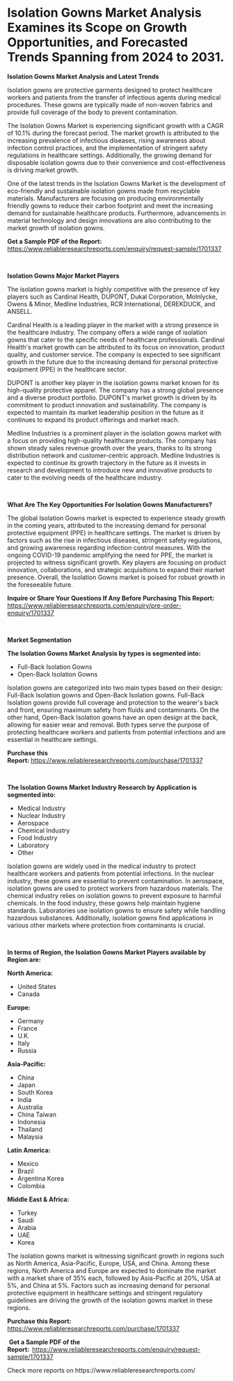 <p><h1>Isolation Gowns Market Analysis Examines its Scope on Growth Opportunities, and Forecasted Trends Spanning from 2024 to 2031.</h1></p><p><strong>Isolation Gowns Market Analysis and Latest Trends</strong></p>
<p><p>Isolation gowns are protective garments designed to protect healthcare workers and patients from the transfer of infectious agents during medical procedures. These gowns are typically made of non-woven fabrics and provide full coverage of the body to prevent contamination.</p><p>The Isolation Gowns Market is experiencing significant growth with a CAGR of 10.1% during the forecast period. The market growth is attributed to the increasing prevalence of infectious diseases, rising awareness about infection control practices, and the implementation of stringent safety regulations in healthcare settings. Additionally, the growing demand for disposable isolation gowns due to their convenience and cost-effectiveness is driving market growth.</p><p>One of the latest trends in the Isolation Gowns Market is the development of eco-friendly and sustainable isolation gowns made from recyclable materials. Manufacturers are focusing on producing environmentally friendly gowns to reduce their carbon footprint and meet the increasing demand for sustainable healthcare products. Furthermore, advancements in material technology and design innovations are also contributing to the market growth of isolation gowns.</p></p>
<p><strong>Get a Sample PDF of the Report:&nbsp;</strong> <a href="https://www.reliableresearchreports.com/enquiry/request-sample/1701337">https://www.reliableresearchreports.com/enquiry/request-sample/1701337</a></p>
<p>&nbsp;</p>
<p><strong>Isolation Gowns Major Market Players</strong></p>
<p><p>The isolation gowns market is highly competitive with the presence of key players such as Cardinal Health, DUPONT, Dukal Corporation, Molnlycke, Owens & Minor, Medline Industries, RCR International, DEREKDUCK, and ANSELL. </p><p>Cardinal Health is a leading player in the market with a strong presence in the healthcare industry. The company offers a wide range of isolation gowns that cater to the specific needs of healthcare professionals. Cardinal Health's market growth can be attributed to its focus on innovation, product quality, and customer service. The company is expected to see significant growth in the future due to the increasing demand for personal protective equipment (PPE) in the healthcare sector.</p><p>DUPONT is another key player in the isolation gowns market known for its high-quality protective apparel. The company has a strong global presence and a diverse product portfolio. DUPONT's market growth is driven by its commitment to product innovation and sustainability. The company is expected to maintain its market leadership position in the future as it continues to expand its product offerings and market reach.</p><p>Medline Industries is a prominent player in the isolation gowns market with a focus on providing high-quality healthcare products. The company has shown steady sales revenue growth over the years, thanks to its strong distribution network and customer-centric approach. Medline Industries is expected to continue its growth trajectory in the future as it invests in research and development to introduce new and innovative products to cater to the evolving needs of the healthcare industry.</p></p>
<p>&nbsp;</p>
<p><strong>What Are The Key Opportunities For Isolation Gowns Manufacturers?</strong></p>
<p><p>The global Isolation Gowns market is expected to experience steady growth in the coming years, attributed to the increasing demand for personal protective equipment (PPE) in healthcare settings. The market is driven by factors such as the rise in infectious diseases, stringent safety regulations, and growing awareness regarding infection control measures. With the ongoing COVID-19 pandemic amplifying the need for PPE, the market is projected to witness significant growth. Key players are focusing on product innovation, collaborations, and strategic acquisitions to expand their market presence. Overall, the Isolation Gowns market is poised for robust growth in the foreseeable future.</p></p>
<p><strong>Inquire or Share Your Questions If Any Before Purchasing This Report:</strong> <a href="https://www.reliableresearchreports.com/enquiry/pre-order-enquiry/1701337">https://www.reliableresearchreports.com/enquiry/pre-order-enquiry/1701337</a></p>
<p>&nbsp;</p>
<p><strong>Market Segmentation</strong></p>
<p><strong>The Isolation Gowns Market Analysis by types is segmented into:</strong></p>
<p><ul><li>Full-Back Isolation Gowns</li><li>Open-Back Isolation Gowns</li></ul></p>
<p><p>Isolation gowns are categorized into two main types based on their design: Full-Back Isolation gowns and Open-Back Isolation gowns. Full-Back Isolation gowns provide full coverage and protection to the wearer's back and front, ensuring maximum safety from fluids and contaminants. On the other hand, Open-Back Isolation gowns have an open design at the back, allowing for easier wear and removal. Both types serve the purpose of protecting healthcare workers and patients from potential infections and are essential in healthcare settings.</p></p>
<p><strong>Purchase this Report:&nbsp;</strong><a href="https://www.reliableresearchreports.com/purchase/1701337">https://www.reliableresearchreports.com/purchase/1701337</a></p>
<p>&nbsp;</p>
<p><strong>The Isolation Gowns Market Industry Research by Application is segmented into:</strong></p>
<p><ul><li>Medical Industry</li><li>Nuclear Industry</li><li>Aerospace</li><li>Chemical Industry</li><li>Food Industry</li><li>Laboratory</li><li>Other</li></ul></p>
<p><p>Isolation gowns are widely used in the medical industry to protect healthcare workers and patients from potential infections. In the nuclear industry, these gowns are essential to prevent contamination. In aerospace, isolation gowns are used to protect workers from hazardous materials. The chemical industry relies on isolation gowns to prevent exposure to harmful chemicals. In the food industry, these gowns help maintain hygiene standards. Laboratories use isolation gowns to ensure safety while handling hazardous substances. Additionally, isolation gowns find applications in various other markets where protection from contaminants is crucial.</p></p>
<p>&nbsp;</p>
<p><strong>In terms of Region, the Isolation Gowns Market Players available by Region are:</strong></p>
<p>
    <p> <strong> North America: </strong>
        <ul>
            <li>United States</li>
            <li>Canada</li>
        </ul>
        </p> 
    <p> <strong> Europe: </strong>
        <ul>
            <li>Germany</li>
            <li>France</li>
            <li>U.K.</li>
            <li>Italy</li>
            <li>Russia</li>
        </ul>
        </p> 
    <p> <strong> Asia-Pacific: </strong>
        <ul>
            <li>China</li>
            <li>Japan</li>
            <li>South Korea</li>
            <li>India</li>
            <li>Australia</li>
            <li>China Taiwan</li>
            <li>Indonesia</li>
            <li>Thailand</li>
            <li>Malaysia</li>
        </ul>
        </p> 
    <p> <strong> Latin America: </strong>
        <ul>
            <li>Mexico</li>
            <li>Brazil</li>
            <li>Argentina Korea</li>
            <li>Colombia</li>
        </ul>
        </p> 
    <p> <strong> Middle East & Africa: </strong>
        <ul>
            <li>Turkey</li>
            <li>Saudi</li>
            <li>Arabia</li>
            <li>UAE</li>
            <li>Korea</li>
        </ul>
    </p>
    </p>
<p><p>The isolation gowns market is witnessing significant growth in regions such as North America, Asia-Pacific, Europe, USA, and China. Among these regions, North America and Europe are expected to dominate the market with a market share of 35% each, followed by Asia-Pacific at 20%, USA at 5%, and China at 5%. Factors such as increasing demand for personal protective equipment in healthcare settings and stringent regulatory guidelines are driving the growth of the isolation gowns market in these regions.</p></p>
<p><strong>Purchase this Report: </strong><a href="https://www.reliableresearchreports.com/purchase/1701337">https://www.reliableresearchreports.com/purchase/1701337</a></p>
<p>&nbsp;<strong>Get a Sample PDF of the Report:&nbsp;&nbsp;</strong><a href="https://www.reliableresearchreports.com/enquiry/request-sample/1701337">https://www.reliableresearchreports.com/enquiry/request-sample/1701337</a></p>
<p><strong></strong></p>
<p>Check more reports on https://www.reliableresearchreports.com/</p>